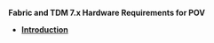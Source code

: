 <strong>Fabric and TDM 7.x Hardware Requirements for POV<strong>
        

<ul>
<li><a href="/articles/98_maintenance_and_operational/Fabric_And_TDM_Hardware_Requirements_POV/01_hardware_requirements_for_POV.md">Introduction</a></li>
</ul>

